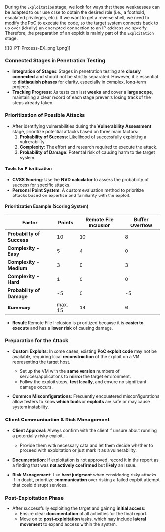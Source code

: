 During the `Exploitation` stage, we look for ways that these weaknesses can be adapted to our use case to obtain the desired role (i.e., a foothold, escalated privileges, etc.). If we want to get a reverse shell, we need to modify the PoC to execute the code, so the target system connects back to us over (ideally) an encrypted connection to an IP address we specify. Therefore, the preparation of an exploit is mainly part of the `Exploitation` stage.

![[0-PT-Process-EX_png 1.png]]

### Connected Stages in Penetration Testing
- **Integration of Stages**: Stages in penetration testing are **closely connected** and should not be strictly separated. However, it is essential to **distinguish phases** for clarity, especially in complex, long-term projects.
- **Tracking Progress**: As tests can last **weeks** and cover a **large scope**, maintaining a clear record of each stage prevents losing track of the steps already taken.

### Prioritization of Possible Attacks
- After identifying vulnerabilities during the **Vulnerability Assessment** stage, prioritize potential attacks based on three main factors:
  1. **Probability of Success**: Likelihood of successfully exploiting a vulnerability.
  2. **Complexity**: The effort and research required to execute the attack.
  3. **Probability of Damage**: Potential risk of causing harm to the target system.

#### Tools for Prioritization
- **CVSS Scoring**: Use the **NVD calculator** to assess the probability of success for specific attacks.
- **Personal Point System**: A custom evaluation method to prioritize attacks based on expertise and familiarity with the exploit.

#### Prioritization Example (Scoring System)
| **Factor**               | **Points** | **Remote File Inclusion** | **Buffer Overflow** |
|--------------------------|------------|----------------------------|---------------------|
| **Probability of Success**| 10         | 10                         | 8                   |
| **Complexity - Easy**     | 5          | 4                          | 0                   |
| **Complexity - Medium**   | 3          | 0                          | 3                   |
| **Complexity - Hard**     | 1          | 0                          | 0                   |
| **Probability of Damage** | -5         | 0                          | -5                  |
| **Summary**               | max. 15    | 14                         | 6                   |

- **Result**: Remote File Inclusion is prioritized because it is **easier to execute** and has a **lower risk** of causing damage.

### Preparation for the Attack
- **Custom Exploits**: In some cases, existing **PoC exploit code** may not be available, requiring local **reconstruction** of the exploit on a VM representing the target host.
  - Set up the VM with the **same version** numbers of services/applications to **mirror** the target environment.
  - Follow the exploit steps, **test locally**, and ensure no significant damage occurs.
  
- **Common Misconfigurations**: Frequently encountered misconfigurations allow testers to know **which tools** or **exploits** are safe or may cause system instability.

### Client Communication & Risk Management
- **Client Approval**: Always confirm with the client if unsure about running a potentially risky exploit.
  - Provide them with necessary data and let them decide whether to proceed with exploitation or just mark it as a vulnerability.
  
- **Documentation**: If exploitation is not approved, record it in the report as a finding that was **not actively confirmed** but **likely** an issue.
  
- **Risk Management**: Use **best judgment** when considering risky attacks. If in doubt, prioritize **communication** over risking a failed exploit attempt that could disrupt services.

### Post-Exploitation Phase
- After successfully exploiting the target and gaining **initial access**:
  - Ensure clear **documentation** of all activities for the final report.
  - Move on to **post-exploitation** tasks, which may include **lateral movement** to expand access within the system.